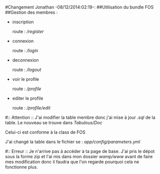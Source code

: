 #Changement Jonathan -08/12/2014:02:19-:
##Utilisation du bundle FOS
##Gestion des membres :
* inscription
	
	route : */register*

* connexion 
	
	route : */login*

* deconnexion
	
	route : */logout*

* voir le profile
	
	route : */profile*

* editer le profile
	
	route : */profile/edit*

#:: Attention ::
J'ai modifier la table membre donc j'ai mise à jour *.sql* de la table. 
Le nouveau se trouve dans *Tabulous/Doc*

Celui-ci est conforme à la class de FOS

J'ai changé la table dans le fichier se : *app/config/parameters.yml*

#:: Erreur ::
Je n'arrive pas à accéder à ta page de base.
J'ai pris le dépot sous la forme zip et l'ai mis dans mon dossier *wamp/www* avant de faire mes modification donc il faudra que l'on regarde pourquoi cela ne fonctionne plus.